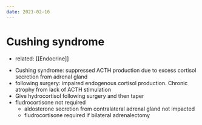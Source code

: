 ```yaml
---
date: 2021-02-16
---
```


# Cushing syndrome

- related: [[Endocrine]]

<!-- Cushing syndrome therapy following adrenalectomy -->

- Cushing syndrome: suppressed ACTH production due to excess cortisol secretion from adrenal gland
- following surgery: impaired endogenous cortisol production. Chronic atrophy from lack of ACTH stimulation
- Give hydrocortisol following surgery and then taper
- fludrocortisone not required
	- aldosterone secretion from contralateral adrenal gland not impacted
	- fludrocortisone required if bilateral adrenalectomy
